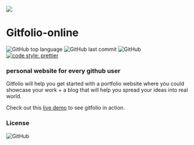 <img src="./assets/images/demo.png">

# Gitfolio-online

![GitHub top language](https://img.shields.io/github/languages/top/wangningkai/gitfolio-online.svg?style=popout-square)
![GitHub last commit](https://img.shields.io/github/last-commit/wangningkai/gitfolio-online.svg?style=popout-square)
![GitHub](https://img.shields.io/github/license/wangningkai/gitfolio-online.svg?style=popout-square)
[![code style: prettier](https://img.shields.io/badge/code_style-prettier-ff69b4.svg?style=flat-square)](https://github.com/prettier/prettier)

### personal website for every github user

Gitfolio will help you get started with a portfolio website where you could showcase your work + a blog that will help you spread your ideas into real world.

Check out this [live demo](https://gitfolio-online.vercel.app/user/wangningkai) to see gitfolio in action.

### License

![GitHub](https://img.shields.io/github/license/imfunniee/gitfolio.svg?style=popout-square)
